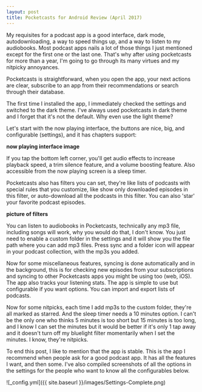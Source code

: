 ```yaml
---
layout: post 
title: Pocketcasts for Android Review (April 2017)
---
```


My requisites for a podcast app is a good interface, dark mode, autodownloading, a way to speed things up, and a way to listen to my audiobooks. Most podcast apps nails a lot of those things I just mentioned except for the first one or the last one. That's why after using pocketcasts for more than a year, I'm going to go through its many virtues and my nitpicky annoyances.

Pocketcasts is straightforward, when you open the app, your next actions are clear, subscribe to an app from their recommendations or search through their database. 

The first time I installed the app, I immediately checked the settings and switched to the dark theme. I've always used pocketcasts in dark theme and I forget that it's not the default. Why even use the light theme?

Let's start with the now playing interface, the buttons are nice, big, and configurable (settings), and it has chapters support:

**now playing interface image**

If you tap the bottom left corner, you'll get audio effects to increase playback speed, a trim silence feature, and a volume boosting feature. Also accessible from the now playing screen is a sleep timer. 

Pocketcasts also has filters you can set, they're like lists of podcasts with special rules that you customize, like show only downloaded episodes in this filter, or auto-download all the podcasts in this filter. You can also 
'star' your favorite podcast episodes. 

**picture of filters**

You can listen to audiobooks in Pocketcasts, technically any mp3 file, including songs will work, why you would do that, I don't know. You just need to enable a custom folder in the settings and it will show you the file path where you can add mp3 files. Press sync and a folder icon will appear in your podcast collection, with the mp3s you added.

Now for some miscellaneous features, syncing is done automatically and in the background, this is for checking new episodes from your subscriptions and syncing to other Pocketcasts apps you might be using too (web, iOS). The app also tracks your listening stats. The app is simple to use but configurable if you want options. You can import and export lists of podcasts.

Now for some nitpicks, each time I add mp3s to the custom folder, they're all marked as starred. And the sleep timer needs a 10 minutes option. I can't be the only one who thinks 5 minutes is too short but 15 minutes is too long, and I know I can set the minutes but it would be better if it's only 1 tap away and it doesn't turn off my bluelight filter momentarily when I set the minutes. I know, they're nitpicks.

To end this post, I like to mention that the app is stable. This is the app I recommend when people ask for a good podcast app. It has all the features I want, and then some. I've also compiled screenshots of all the options in the settings for the people who want to know all the configurables below.

![_config.yml]({{ site.baseurl }}/images/Settings-Complete.png)
